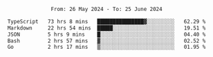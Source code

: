 <div align="center">
<p style="text-align: center;">
<!--START_SECTION:waka-->

```txt
From: 26 May 2024 - To: 25 June 2024

TypeScript   73 hrs 8 mins   ███████████████▓░░░░░░░░░   62.29 %
Markdown     22 hrs 54 mins  █████░░░░░░░░░░░░░░░░░░░░   19.51 %
JSON         5 hrs 9 mins    █░░░░░░░░░░░░░░░░░░░░░░░░   04.40 %
Bash         2 hrs 57 mins   ▓░░░░░░░░░░░░░░░░░░░░░░░░   02.52 %
Go           2 hrs 17 mins   ▒░░░░░░░░░░░░░░░░░░░░░░░░   01.95 %
```

<!--END_SECTION:waka-->
</p>
</div>
